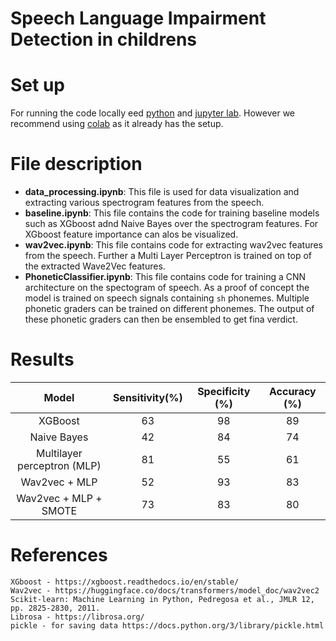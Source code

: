 # Speech Language Impairment Detection in childrens

# Set up 

For running the code locally eed [python](https://www.python.org/downloads/) and [jupyter lab](https://jupyter.org/install). However we recommend using [colab](https://colab.research.google.com/) as it already has the setup.

# File description

- **data_processing.ipynb**: This file is used for data visualization and extracting various spectrogram features from the speech.
- **baseline.ipynb**: This file contains the code for training baseline models such as XGboost adnd Naive Bayes over the spectrogram features. For XGboost feature importance can alos be visualized.
- **wav2vec.ipynb**: This file contains code for extracting wav2vec features from the speech. Further a Multi Layer Perceptron is trained on top of the extracted Wave2Vec features.
- **PhoneticClassifier.ipynb**: This file contains code for training a CNN architecture on the spectogram of speech. As a proof of concept the model is trained on speech signals containing `sh` phonemes. Multiple phonetic graders can be trained on different phonemes. The output of these phonetic graders can then be ensembled to get fina verdict.

# Results

| Model      | Sensitivity(%) | Specificity (%)    | Accuracy (%)|
| :---:       |    :----:   |          :---: | :---: |
|  XGBoost   |   63   | 98   |  89      |
|   Naive Bayes |  42       |  84     |  74   |
|  Multilayer perceptron (MLP)   |  81    | 55   |  61      |
|   Wav2vec + MLP |   52      |   93    |  83| 
|   Wav2vec + MLP + SMOTE  |   73   | 83   |  80      |

# References

```
XGboost - https://xgboost.readthedocs.io/en/stable/
Wav2vec - https://huggingface.co/docs/transformers/model_doc/wav2vec2
Scikit-learn: Machine Learning in Python, Pedregosa et al., JMLR 12, pp. 2825-2830, 2011.
Librosa - https://librosa.org/
pickle - for saving data https://docs.python.org/3/library/pickle.html
```
